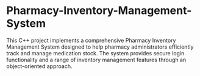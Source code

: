 # Pharmacy-Inventory-Management-System
This C++ project implements a comprehensive Pharmacy Inventory Management System designed to help pharmacy administrators efficiently track and manage medication stock. The system provides secure login functionality and a range of inventory management features through an object-oriented approach.

